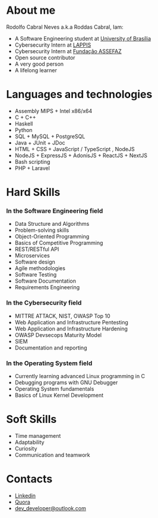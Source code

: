 # About me
Rodolfo Cabral Neves a.k.a Roddas Cabral, Iam:

* A Software Engineering student at [University of Brasília](https://unb.br/)
* Cybersecurity Intern at [LAPPIS](https://www.lappis.rocks/)
* Cybersecurity Intern at [Fundação ASSEFAZ](https://assefaz.org.br/)
* Open source contributor
* A very good person
* A lifelong learner 

# Languages  and technologies
* Assembly MIPS + Intel x86/x64
* C + C++
* Haskell
* Python
* SQL + MySQL + PostgreSQL
* Java + JUnit + JDoc
* HTML + CSS + JavaScript / TypeScript , NodeJS
* NodeJS + ExpressJS + AdonisJS + ReactJS + NextJS
* Bash scripting
* PHP + Laravel

# Hard Skills

### In the Software Engineering field

* Data Structure and Algorithms
* Problem-solving skills
* Object-Oriented Programming
* Basics of Competitive Programming
* REST/RESTful API
* Microservices
* Software design
* Agile methodologies
* Software Testing
* Software Documentation
* Requirements Engineering

### In the Cybersecurity field

* MITTRE ATTACK, NIST, OWASP Top 10
* Web Application and Infrastructure Pentesting
* Web Application and Infrastructure Hardening
* OWASP Devsecops Maturity Model 
* SIEM
* Documentation and reporting
  

### In the Operating System field
* Currently learning advanced Linux programming in C
* Debugging programs with GNU Debugger
* Operating System fundamentals
* Basics of Linux Kernel Development
 
# Soft Skills

* Time management
* Adaptability
* Curiosity
* Communication and teamwork 

# Contacts
* [Linkedin](https://www.linkedin.com/in/rodolfo-neves-937324158/)
* [Quora](https://pt.quora.com/profile/Ntyamba-Kassongo)
* dev_developer@outlook.com
